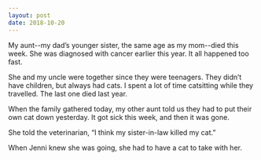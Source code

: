 ```yaml
---
layout: post
date: 2018-10-20
---
```


My aunt--my dad’s younger sister, the same age as my mom--died this week. She was diagnosed with cancer earlier this year. It all happened too fast. 

She and my uncle were together since they were teenagers. They didn’t have children, but always had cats. I spent a lot of time catsitting while they travelled. The last one died last year. 

When the family gathered today, my other aunt told us they had to put their own cat down yesterday. It got sick this week, and then it was gone. 

She told the veterinarian, “I think my sister-in-law killed my cat.”

When Jenni knew she was going, she had to have a cat to take with her. 
